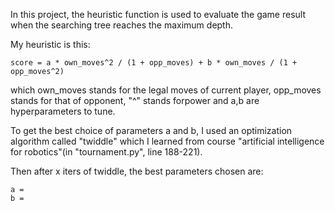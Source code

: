 In this project, the heuristic function is used to evaluate the game result when the searching tree reaches the maximum depth.

My heuristic is this:
```
score = a * own_moves^2 / (1 + opp_moves) + b * own_moves / (1 + opp_moves^2)
```
which own\_moves stands for the legal moves of current player, opp\_moves stands for that of opponent, "^" stands forpower and a,b are hyperparameters to tune.

To get the best choice of parameters a and b, I used an optimization algorithm called "twiddle" which I learned from course "artificial intelligence for robotics"(in "tournament.py", line 188\-221).

Then after x iters of twiddle, the best parameters chosen are:
```
a = 
b = 
```

